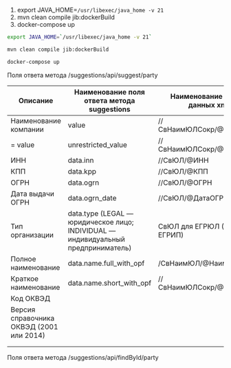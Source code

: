 1) export JAVA_HOME=`/usr/libexec/java_home -v 21`
2) mvn clean compile jib:dockerBuild
3) docker-compose up


```bash
export JAVA_HOME=`/usr/libexec/java_home -v 21`
```
```bash
mvn clean compile jib:dockerBuild
```
```bash
docker-compose up
```


Поля ответа метода /suggestions/api/suggest/party

| Описание                                  | Наименование поля ответа метода suggestions                                       | Наименование в поле данных xml  |
|-------------------------------------------|-----------------------------------------------------------------------------------|---------------------------------|
| Наименование компании                     | value                                                                             | //СвНаимЮЛСокр/@НаимСокр        | 
| =  value                                  | unrestricted_value                                                                | //СвНаимЮЛСокр/@НаимСокр        |
| ИНН                                       | data.inn                                                                          | //СвЮЛ/@ИНН                     |   
| КПП                                       | data.kpp                                                                          | //СвЮЛ/@КПП                     | 
| ОГРН                                      | data.ogrn                                                                         | //СвЮЛ/@ОГРН                    |
| Дата выдачи ОГРН                          | data.ogrn_date                                                                    | //СвЮЛ/@ДатаОГРН                |
| Тип организации                           | data.type (LEGAL — юридическое лицо; INDIVIDUAL — индивидуальный предприниматель) | СвЮЛ для ЕГРЮЛ (СвИП для ЕГРИП) |
| Полное наименование                       | data.name.full_with_opf                                                           | /СвНаимЮЛ/@НаимЮЛПолн           |
| Краткое наименование                      | data.name.short_with_opf                                                          | //СвНаимЮЛСокр/@НаимСокр        |
| Код ОКВЭД                                 |                                                                                   |                                 |
| Версия справочника ОКВЭД (2001 или 2014)  |                                                                                   |                                 |
|                                           |                                                                                   |                                 |
|                                           |                                                                                   |                                 |


Поля ответа метода /suggestions/api/findById/party